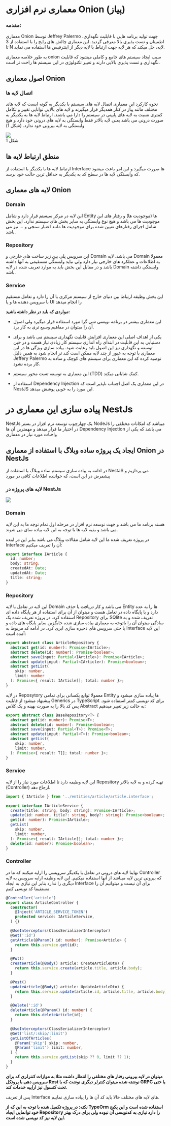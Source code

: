 # معماری نرم افزاری Onion (پیاز)

### مقدمه:

معماری Onion توسط Jeffrey Palermo جهت تولید برنامه هایی با قابلیت نگهداری، اطمینان و تست پذیری بالا معرفی گردید. این معماری چالش های رایج را با استفاده از 3 تا N لایه، حل میکند که هر لایه جهت ارتباط با لایه دیگر از اینترفیس ها استفاده می نماید.

به طور خلاصه معماری onion سبب ایجاد سیستم های جامع و کاملی میشود که قابلیت نگهداری و تست پذیری بالایی دارند و تغییر تکنولوژی در این سیستم ها راحت تر است.

## **اصول معماری Onion**

### **اتصال لایه ها**

نحوه کارکرد این معماری اتصال لایه های سیستم با یکدیگر به گونه ایست که لایه های مختلف مانند پیاز در کنار همدیگر قرار میگیرند و لایه های بالایی توانایی تغییر و تکامل کمتری نسبت به لایه های پایینی در سیستم را دارا می باشند.
ارتباط لایه ها به یکدیگر به صورت درونی می باشد یعنی لایه بالاتر فقط وابستگی به لایه های درونی خود دارد و هیچ وابستگی به لایه بیرونی خود ندارد. (شکل 1)



  <img src="images/onion.png" style="margin:0 auto; display:block" />
شکل 1

## **منطق ارتباط لایه ها**

ارتباط لایه ها با یکدیگر با استفاده از Interface ها صورت میگیرد و این امر باعث میشود که وابستگی لایه ها در سطح کد به یکدیگر به حداقل ترین حالت خود برسد.

## **لایه های معماری Onion**

### **Domain**

این لایه در مرکز سیستم قرار دارد و شامل Entity ها (موجودیت ها) و رفتار های این موجودیت ها می باشد و هیچ نوع وابستگی به سایر بخش های سیستم ندارد. این بخش شامل اجرای رفتارهای تعیین شده برای موجودیت ها مانند اعتبار سنجی و ... نیز می باشد.

### **Repository**

این سرویس پلی بین زیر ساخت های خارجی و Domain می باشد. لایه Domain معمولا به اطلاعات و عملکرد های  خارجی نیاز دارد ولی نباید وابستگی مستقیمی به آنها داشته باشد و در مقابل این بخش باید به موارد تعریف شده در لایه Domain وابستگی داشته باشد.

### **Service**

این بخش وظیفه ارتباط بین دنیای خارج از سیستم مرکزی با آن را دارد و تعامل مستقیم با سرویس دهنده ها و یا UI را انجام میدهد

**مواردی که باید در نظر داشته باشید:**

-   این معماری بیشتر در برنامه نویسی شی گرا مورد استفاده قرار میگیرد
    ولی اصول آن را میتوان در مفاهیم وسیع تری به کار برد.

-   یکی از اهداف اصلی این معماری افزایش قابلیت نگهداری سیستم می باشد و
    برای دستیابی به این قابلیت در ابتدای راه اندازی سیستم کار زیادی نیاز
    هست و در حین توسعه و نگهداری نیز این اصول باید رعایت شود. پیاده سازی
    ویژگی ها در این معماری با توجه به عبور از چند لایه ممکن است کند تر
    انجام شود به همین دلیل Jeffery Palermo توصیه کرده که
    این معماری برای سیستم های کوچک و ساده به کار برده نشود.

-   این معماری به توسعه تست محور سیستم (TDD) کمک شایانی
    میکند.

-   استفاده از Dependency Injection در این معماری یک اصل
    اجتناب ناپذیر است که NestJS این مورد را به خوبی پوشش
    میدهد.

# پیاده سازی این معماری در **NestJs**

 NestJs یک چهارچوب توسعه نرم افزار در بستر NodeJs میباشد
 که امکانات مختلفی را در اختیار ما قرار میدهد و مهمترین آن
 ها Dependency Injection می باشد که یکی از واجبات مورد
 نیاز در معماری

##  **ایجاد یک پروژه ساده وبلاگ با استفاده از معماری Onion در NestJs**

 در ادامه به پیاده سازی سیستم ساده وبلاگ با استفاده از
 NestJS می پردازیم و پیشفرض در این است، که خواننده اطلاعات کافی در
 مورد

###  **لایه های پروژه در NestJs**


  <img src="images/nest.png" style="margin:0 auto; display:block"/>

### **Domain**

 هسته برنامه ما می باشد و جهت توسعه نرم افزار در مرحله اول تمام توجه ما به این لایه می باشد و بقیه لایه ها با توجه به این لایه پیاده سای می شوند.

در پروژه تعریف شده ما این لایه شامل مقالات وبلاگ می باشد بنابر این در ابتده Interface آن را تعریف میکنیم:


```ts
export interface IArticle {
  id: number;
  body: string;
  createdAt: Date;
  updatedAt: Date;
  title: string;
}
```

### **Repository**

این لایه در تعامل با لایه Domain می باشد و کار دریافت یا حذف Entity ها را به عده دارد و با پایگاه داده در تعامل هست و میتوان از آن برای استفاده از هر پایگاه داده ای استفاده کرد.
در پروژه تعریف شده یک Repository برای SQlite تعریف شده و به سادگی میتوان آن را باتوجه به معماری پیاده سازی شده جایگزین سایر پایگاه های داده و یا حتی سرویس های ذخیره سازی ابری کرد.
در ادامه کد مربوط به Interface این لایه آمده است:


```ts
export abstract class ArticleRepository {
  abstract get(id: number): Promise<IArticle>;
  abstract delete(id: number): Promise<boolean>;
  abstract save(input: Partial<IArticle>): Promise<IArticle>;
  abstract update(input: Partial<IArticle>): Promise<boolean>;
  abstract getList(
    skip: number,
    limit: number
  ): Promise<{ result: IArticle[]; total: number }>;
}

```

در لایه Reposytory معمولا توابع یکسانی برای تمامی Entity  ها پیاده سازی میشود و پیشنهاد میشود از قابلیت Generics در TypeScript برای کد نویسی کمتر استفاده شود. پس کد بالا را به صورت بهینه و یک کلاس Abstract به حالت زیر تغییر میدهیم:

```ts
export abstract class BaseRepository<T> {
  abstract get(id: number): Promise<T>;
  abstract delete(id: number): Promise<boolean>;
  abstract save(input: Partial<T>): Promise<T>;
  abstract update(input: Partial<T>): Promise<boolean>;
  abstract getList(
    skip: number,
    limit: number,
  ): Promise<{ result: T[]; total: number }>;
}

```
### **Service**
این لایه وظیفه دارد تا اطلاعات مورد نیاز را از لایه Repository تهیه کرده و به لایه بالاتر (Controller) ارجاع دهد.


```ts
import { IArticle } from '../entities/article/article.interface';

export interface IArticleService {
  create(title: string, body: string): Promise<IArticle>;
  update(id: number, title?: string, body?: string): Promise<boolean>;
  get(id: number): Promise<IArticle>;
  getList(
    skip: number,
    limit: number,
  ): Promise<{ result: IArticle[]; total: number }>;
  delete(id: number): Promise<boolean>;
}

```
### **Controller**

نهایتا لایه های درونی در تعامل  با یکدیگر سرویسی را ارایه میکنند که ما در Controller که بیرونی ترین لایه میباشد از آنها استفاده میکنیم. این لایه وظیفه ارایه سرویس به لایه دیگری را ندارد بنابر این نیازی به ایجاد Interface برای آن نیست و میتوانیم آن را مستقیما کد نویسی کنیم.

```ts
@Controller('article')
export class ArticleController {
  constructor(
    @Inject('ARTICLE_SERVICE_TOKEN')
    protected service: IArticleService,
  ) {}

  @UseInterceptors(ClassSerializerInterceptor)
  @Get(':id')
  getArticle(@Param() id: number): Promise<Article> {
    return this.service.get(id);
  }

  @Put()
  createArticle(@Body() article: CreateArticleDto) {
    return this.service.create(article.title, article.body);
  }

  @Post()
  updateArticle(@Body() article: UpdateArticleDto) {
    return this.service.update(article.id, article.title, article.body);
  }

  @Delete(':id')
  deleteArticle(@Param() id: number) {
    return this.deleteArticle(id);
  }

  @UseInterceptors(ClassSerializerInterceptor)
  @Get('list/:skip/:limit')
  getListOfArticles(
    @Param('skip') skip: number,
    @Param('limit') limit: number,
  ) {
    return this.service.getList(skip ?? 0, limit ?? 1);
  }
}

```
**میتوان در لایه بیرونی رفتار های مختلفی را انتظار داشت مثلا به موازات کنترلری که برای سرویس دهی با پروتکل Rest نوشته شده میتوان کنترلر دیگری نوشت که با GRPC یا حتی تحت کنسول نیز اراییه خدمات کند.**

پس از تعریف Interface های لایه های مختلف حالا باید  کد آن ها را پیاده سازی نماییم.

**نکته: در پروژه تکمیل شده با توجه به این که از TypeOrm استفاده شده است و این پکیج خود توانمایی ایجاد Repository را دارد نیازی به کدنویسی آن نبوده ولی برای درک بهتر این لایه نیز کد نویسی شده است.**
